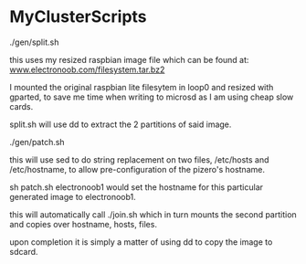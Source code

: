 # MyClusterScripts

./gen/split.sh

this uses my resized raspbian image file which can be found at:
www.electronoob.com/filesystem.tar.bz2

I mounted the original raspbian lite filesytem in loop0 and resized with gparted, to save me time when writing to microsd as I am using cheap slow cards.

split.sh will use dd to extract the 2 partitions of said image.

./gen/patch.sh

this will use sed to do string replacement on two files, /etc/hosts and /etc/hostname, to allow pre-configuration of the pizero's hostname.

sh patch.sh electronoob1
would set the hostname for this particular generated image to electronoob1.

this will automatically call ./join.sh which in turn mounts the second partition and copies over hostname, hosts, files.

upon completion it is simply a matter of using dd to copy the image to sdcard.





